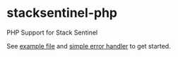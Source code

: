 # stacksentinel-php
PHP Support for Stack Sentinel

See [example file](src/example.php) and [simple error handler](src/stacksentinel.php) to get started.
